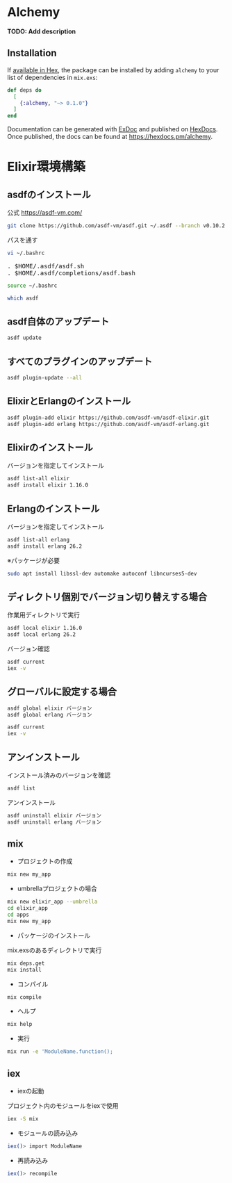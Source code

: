 # Alchemy

**TODO: Add description**

## Installation

If [available in Hex](https://hex.pm/docs/publish), the package can be installed
by adding `alchemy` to your list of dependencies in `mix.exs`:

```elixir
def deps do
  [
    {:alchemy, "~> 0.1.0"}
  ]
end
```

Documentation can be generated with [ExDoc](https://github.com/elixir-lang/ex_doc)
and published on [HexDocs](https://hexdocs.pm). Once published, the docs can
be found at <https://hexdocs.pm/alchemy>.

# Elixir環境構築

## asdfのインストール

公式
https://asdf-vm.com/

```bash
git clone https://github.com/asdf-vm/asdf.git ~/.asdf --branch v0.10.2
```

パスを通す

```bash
vi ~/.bashrc
```

<pre>
. $HOME/.asdf/asdf.sh
. $HOME/.asdf/completions/asdf.bash
</pre>

```bash
source ~/.bashrc
```

```bash
which asdf
```

## asdf自体のアップデート

```bash
asdf update
```

## すべてのプラグインのアップデート

```bash
asdf plugin-update --all
```

## ElixirとErlangのインストール

```bash
asdf plugin-add elixir https://github.com/asdf-vm/asdf-elixir.git
asdf plugin-add erlang https://github.com/asdf-vm/asdf-erlang.git
```

## Elixirのインストール

バージョンを指定してインストール
```bash
asdf list-all elixir
asdf install elixir 1.16.0
```

## Erlangのインストール

バージョンを指定してインストール
```bash
asdf list-all erlang
asdf install erlang 26.2
```

※パッケージが必要

```bash
sudo apt install libssl-dev automake autoconf libncurses5-dev
```

## ディレクトリ個別でバージョン切り替えする場合

作業用ディレクトリで実行
```bash
asdf local elixir 1.16.0
asdf local erlang 26.2
```

バージョン確認
```bash
asdf current
iex -v
```

## グローバルに設定する場合

```bash
asdf global elixir バージョン
asdf global erlang バージョン
```

```bash
asdf current
iex -v
```

## アンインストール

インストール済みのバージョンを確認
```bash
asdf list
```

アンインストール
```bash
asdf uninstall elixir バージョン
asdf uninstall erlang バージョン
```

## mix

* プロジェクトの作成

```bash
mix new my_app
```

* umbrellaプロジェクトの場合

```bash
mix new elixir_app --umbrella
cd elixir_app
cd apps
mix new my_app
```

* パッケージのインストール

mix.exsのあるディレクトリで実行

```bash
mix deps.get
mix install
```

* コンパイル

```bash
mix compile
```

* ヘルプ

```bash
mix help
```

* 実行

```bash
mix run -e 'ModuleName.function();
```

## iex

* iexの起動

プロジェクト内のモジュールをiexで使用

```bash
iex -S mix
```

* モジュールの読み込み

```bash
iex()> import ModuleName
```

* 再読み込み

```bash
iex()> recompile
```
